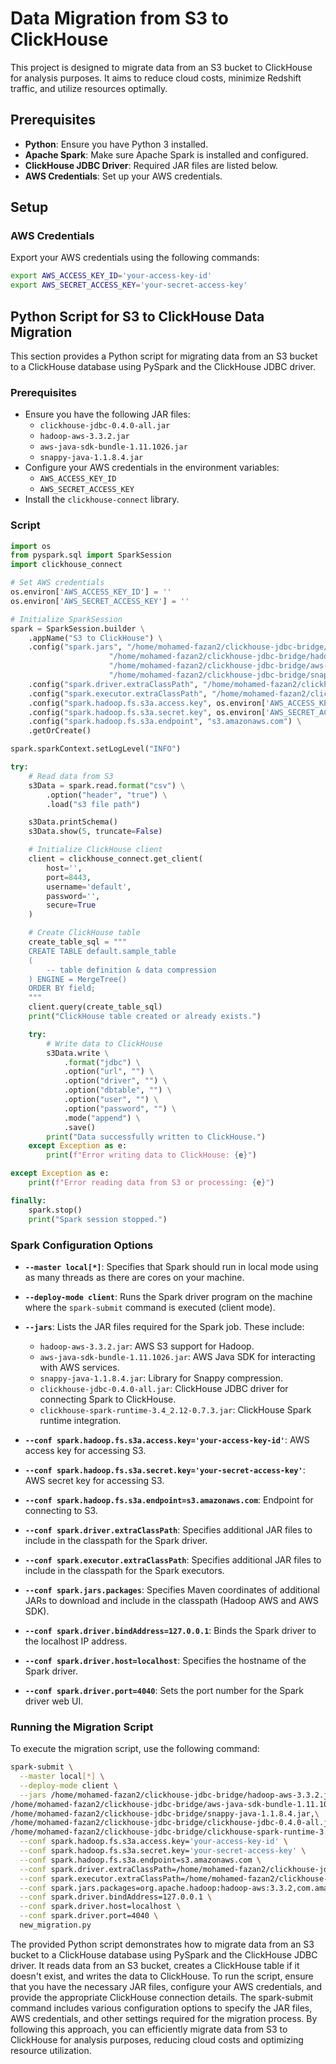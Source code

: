 # Data Migration from S3 to ClickHouse

This project is designed to migrate data from an S3 bucket to ClickHouse for analysis purposes. It aims to reduce cloud costs, minimize Redshift traffic, and utilize resources optimally.

## Prerequisites

- **Python**: Ensure you have Python 3 installed.
- **Apache Spark**: Make sure Apache Spark is installed and configured.
- **ClickHouse JDBC Driver**: Required JAR files are listed below.
- **AWS Credentials**: Set up your AWS credentials.

## Setup

### AWS Credentials

Export your AWS credentials using the following commands:

```bash
export AWS_ACCESS_KEY_ID='your-access-key-id'
export AWS_SECRET_ACCESS_KEY='your-secret-access-key'
```

## Python Script for S3 to ClickHouse Data Migration

This section provides a Python script for migrating data from an S3 bucket to a ClickHouse database using PySpark and the ClickHouse JDBC driver.

### Prerequisites

- Ensure you have the following JAR files:
  - `clickhouse-jdbc-0.4.0-all.jar`
  - `hadoop-aws-3.3.2.jar`
  - `aws-java-sdk-bundle-1.11.1026.jar`
  - `snappy-java-1.1.8.4.jar`
- Configure your AWS credentials in the environment variables:
  - `AWS_ACCESS_KEY_ID`
  - `AWS_SECRET_ACCESS_KEY`
- Install the `clickhouse-connect` library.

### Script

```python
import os
from pyspark.sql import SparkSession
import clickhouse_connect

# Set AWS credentials
os.environ['AWS_ACCESS_KEY_ID'] = ''
os.environ['AWS_SECRET_ACCESS_KEY'] = ''

# Initialize SparkSession
spark = SparkSession.builder \
    .appName("S3 to ClickHouse") \
    .config("spark.jars", "/home/mohamed-fazan2/clickhouse-jdbc-bridge/clickhouse-jdbc-0.4.0-all.jar," \
                      "/home/mohamed-fazan2/clickhouse-jdbc-bridge/hadoop-aws-3.3.2.jar," \
                      "/home/mohamed-fazan2/clickhouse-jdbc-bridge/aws-java-sdk-bundle-1.11.1026.jar," \
                      "/home/mohamed-fazan2/clickhouse-jdbc-bridge/snappy-java-1.1.8.4.jar") \
    .config("spark.driver.extraClassPath", "/home/mohamed-fazan2/clickhouse-jdbc-bridge/clickhouse-jdbc-0.4.0-all.jar") \
    .config("spark.executor.extraClassPath", "/home/mohamed-fazan2/clickhouse-jdbc-bridge/clickhouse-jdbc-0.4.0-all.jar") \
    .config("spark.hadoop.fs.s3a.access.key", os.environ['AWS_ACCESS_KEY_ID']) \
    .config("spark.hadoop.fs.s3a.secret.key", os.environ['AWS_SECRET_ACCESS_KEY']) \
    .config("spark.hadoop.fs.s3a.endpoint", "s3.amazonaws.com") \
    .getOrCreate()

spark.sparkContext.setLogLevel("INFO")

try:
    # Read data from S3
    s3Data = spark.read.format("csv") \
        .option("header", "true") \
        .load("s3 file path")

    s3Data.printSchema()
    s3Data.show(5, truncate=False)

    # Initialize ClickHouse client
    client = clickhouse_connect.get_client(
        host='',
        port=8443,
        username='default',
        password='',
        secure=True
    )

    # Create ClickHouse table
    create_table_sql = """
    CREATE TABLE default.sample_table
    (
        -- table definition & data compression
    ) ENGINE = MergeTree()
    ORDER BY field;
    """
    client.query(create_table_sql)
    print("ClickHouse table created or already exists.")

    try:
        # Write data to ClickHouse
        s3Data.write \
            .format("jdbc") \
            .option("url", "") \
            .option("driver", "") \
            .option("dbtable", "") \
            .option("user", "") \
            .option("password", "") \
            .mode("append") \
            .save()
        print("Data successfully written to ClickHouse.")
    except Exception as e:
        print(f"Error writing data to ClickHouse: {e}")

except Exception as e:
    print(f"Error reading data from S3 or processing: {e}")

finally:
    spark.stop()
    print("Spark session stopped.")
```

### Spark Configuration Options

- **`--master local[*]`**: Specifies that Spark should run in local mode using as many threads as there are cores on your machine.

- **`--deploy-mode client`**: Runs the Spark driver program on the machine where the `spark-submit` command is executed (client mode).

- **`--jars`**: Lists the JAR files required for the Spark job. These include:
  - `hadoop-aws-3.3.2.jar`: AWS S3 support for Hadoop.
  - `aws-java-sdk-bundle-1.11.1026.jar`: AWS Java SDK for interacting with AWS services.
  - `snappy-java-1.1.8.4.jar`: Library for Snappy compression.
  - `clickhouse-jdbc-0.4.0-all.jar`: ClickHouse JDBC driver for connecting Spark to ClickHouse.
  - `clickhouse-spark-runtime-3.4_2.12-0.7.3.jar`: ClickHouse Spark runtime integration.

- **`--conf spark.hadoop.fs.s3a.access.key='your-access-key-id'`**: AWS access key for accessing S3.

- **`--conf spark.hadoop.fs.s3a.secret.key='your-secret-access-key'`**: AWS secret key for accessing S3.

- **`--conf spark.hadoop.fs.s3a.endpoint=s3.amazonaws.com`**: Endpoint for connecting to S3.

- **`--conf spark.driver.extraClassPath`**: Specifies additional JAR files to include in the classpath for the Spark driver.

- **`--conf spark.executor.extraClassPath`**: Specifies additional JAR files to include in the classpath for the Spark executors.

- **`--conf spark.jars.packages`**: Specifies Maven coordinates of additional JARs to download and include in the classpath (Hadoop AWS and AWS SDK).

- **`--conf spark.driver.bindAddress=127.0.0.1`**: Binds the Spark driver to the localhost IP address.

- **`--conf spark.driver.host=localhost`**: Specifies the hostname of the Spark driver.

- **`--conf spark.driver.port=4040`**: Sets the port number for the Spark driver web UI.

### Running the Migration Script

To execute the migration script, use the following command:
```bash
spark-submit \
  --master local[*] \
  --deploy-mode client \
  --jars /home/mohamed-fazan2/clickhouse-jdbc-bridge/hadoop-aws-3.3.2.jar,\
/home/mohamed-fazan2/clickhouse-jdbc-bridge/aws-java-sdk-bundle-1.11.1026.jar,\
/home/mohamed-fazan2/clickhouse-jdbc-bridge/snappy-java-1.1.8.4.jar,\
/home/mohamed-fazan2/clickhouse-jdbc-bridge/clickhouse-jdbc-0.4.0-all.jar,\
/home/mohamed-fazan2/clickhouse-jdbc-bridge/clickhouse-spark-runtime-3.4_2.12-0.7.3.jar \
  --conf spark.hadoop.fs.s3a.access.key='your-access-key-id' \
  --conf spark.hadoop.fs.s3a.secret.key='your-secret-access-key' \
  --conf spark.hadoop.fs.s3a.endpoint=s3.amazonaws.com \
  --conf spark.driver.extraClassPath=/home/mohamed-fazan2/clickhouse-jdbc-bridge/clickhouse-jdbc-0.4.0-all.jar:/home/mohamed-fazan2/clickhouse-jdbc-bridge/clickhouse-spark-runtime-3.4_2.12-0.7.3.jar \
  --conf spark.executor.extraClassPath=/home/mohamed-fazan2/clickhouse-jdbc-bridge/clickhouse-jdbc-0.4.0-all.jar:/home/mohamed-fazan2/clickhouse-jdbc-bridge/clickhouse-spark-runtime-3.4_2.12-0.7.3.jar \
  --conf spark.jars.packages=org.apache.hadoop:hadoop-aws:3.3.2,com.amazonaws:aws-java-sdk-bundle:1.11.1026 \
  --conf spark.driver.bindAddress=127.0.0.1 \
  --conf spark.driver.host=localhost \
  --conf spark.driver.port=4040 \
  new_migration.py
```

The provided Python script demonstrates how to migrate data from an S3 bucket to a ClickHouse database using PySpark and the ClickHouse JDBC driver. It reads data from an S3 bucket, creates a ClickHouse table if it doesn't exist, and writes the data to ClickHouse. To run the script, ensure that you have the necessary JAR files, configure your AWS credentials, and provide the appropriate ClickHouse connection details. The spark-submit command includes various configuration options to specify the JAR files, AWS credentials, and other settings required for the migration process. By following this approach, you can efficiently migrate data from S3 to ClickHouse for analysis purposes, reducing cloud costs and optimizing resource utilization.





